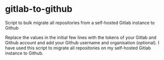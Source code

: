 # gitlab-to-github
Script to bulk migrate all repositories from a self-hosted Gitlab instance to Github

Replace the values in the initial few lines with the tokens of your Gitlab and Github account and add your Github username and organisation (optional). I have used this script to migrate all repositories on my self-hosted Gitlab instance to Github.

